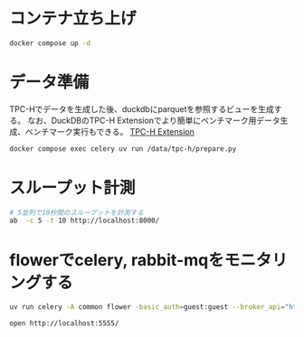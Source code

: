 # コンテナ立ち上げ

```sh
docker compose up -d
```

# データ準備

TPC-Hでデータを生成した後、duckdbにparquetを参照するビューを生成する。
なお、DuckDBのTPC-H Extensionでより簡単にベンチマーク用データ生成、ベンチマーク実行もできる。
[TPC-H Extension](https://duckdb.org/docs/extensions/tpch.html)

```sh
docker compose exec celery uv run /data/tpc-h/prepare.py
```

# スループット計測

```sh
# 5並列で10秒間のスループットを計測する
ab  -c 5 -t 10 http://localhost:8000/
```

# flowerでcelery, rabbit-mqをモニタリングする

```sh
uv run celery -A common flower -basic_auth=guest:guest --broker_api="http://guest:guest@broker:15672/api/vhost"

open http://localhost:5555/
```
